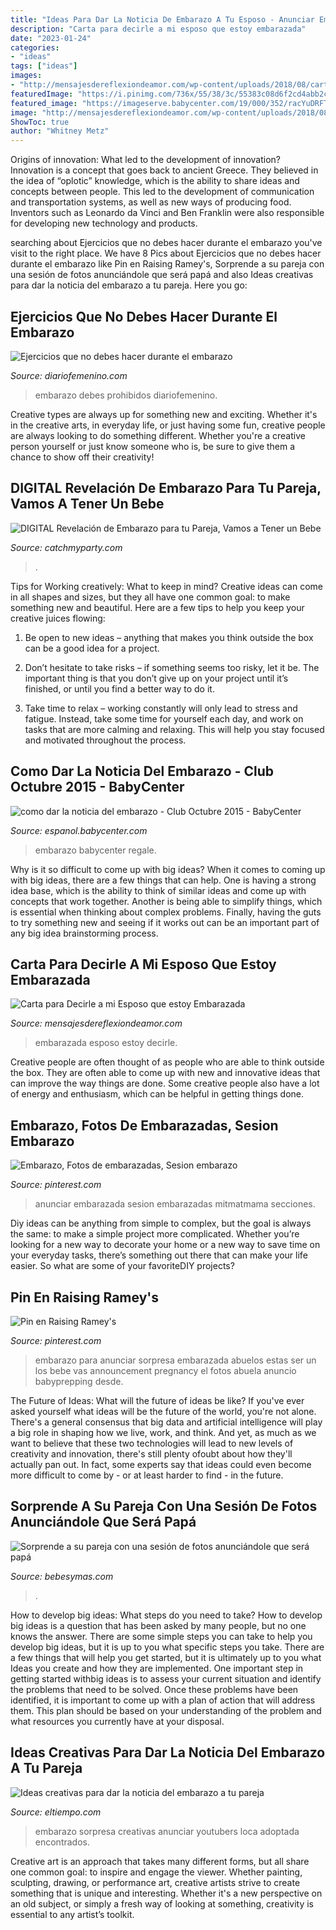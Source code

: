 ```yaml
---
title: "Ideas Para Dar La Noticia De Embarazo A Tu Esposo - Anunciar Embarazada Sesion Embarazadas Mitmatmama Secciones"
description: "Carta para decirle a mi esposo que estoy embarazada"
date: "2023-01-24"
categories:
- "ideas"
tags: ["ideas"]
images:
- "http://mensajesdereflexiondeamor.com/wp-content/uploads/2018/08/carta-de-una-embarazada-a-su-esposo.jpg"
featuredImage: "https://i.pinimg.com/736x/55/38/3c/55383c08d6f2cd4abb2c89b77345118d--pregnancy.jpg"
featured_image: "https://imageserve.babycenter.com/19/000/352/racYuDRFTQMweaOZTsDwO1tpjxGkWNLv_med.jpg"
image: "http://mensajesdereflexiondeamor.com/wp-content/uploads/2018/08/carta-de-una-embarazada-a-su-esposo.jpg"
ShowToc: true
author: "Whitney Metz"
---
```



Origins of innovation: What led to the development of innovation?
Innovation is a concept that goes back to ancient Greece. They believed in the idea of “oplotic” knowledge, which is the ability to share ideas and concepts between people. This led to the development of communication and transportation systems, as well as new ways of producing food. Inventors such as Leonardo da Vinci and Ben Franklin were also responsible for developing new technology and products.

	

		
searching about Ejercicios que no debes hacer durante el embarazo you've visit to the right place. We have 8 Pics about Ejercicios que no debes hacer durante el embarazo like Pin en Raising Ramey&#039;s, Sorprende a su pareja con una sesión de fotos anunciándole que será papá and also Ideas creativas para dar la noticia del embarazo a tu pareja. Here you go:
		
    
## Ejercicios Que No Debes Hacer Durante El Embarazo

<img loading=lazy src="https://static.diariofemenino.com/pictures/videos/217000/217995-4.jpg" onerror="this.onerror=null;this.src='https://tse2.mm.bing.net/th?id=OIP.NqeDiutdbJIyOODLUOEPKAHaJ4&amp;pid=15.1';" alt="Ejercicios que no debes hacer durante el embarazo">

_Source: diariofemenino.com_

>embarazo debes prohibidos diariofemenino. 

	

Creative types are always up for something new and exciting. Whether it's in the creative arts, in everyday life, or just having some fun, creative people are always looking to do something different. Whether you're a creative person yourself or just know someone who is, be sure to give them a chance to show off their creativity!

    
## DIGITAL Revelación De Embarazo Para Tu Pareja, Vamos A Tener Un Bebe

<img loading=lazy src="https://i.etsystatic.com/11223457/r/il/d22c6a/2566946126/il_570xN.2566946126_lxq6.jpg" onerror="this.onerror=null;this.src='https://tse4.mm.bing.net/th?id=OIP.s_snt_5CT3z00oUa3rWXKgHaG6&amp;pid=15.1';" alt="DIGITAL Revelación de Embarazo para tu Pareja, Vamos a Tener un Bebe">

_Source: catchmyparty.com_

>. 

	

Tips for Working creatively: What to keep in mind?
Creative ideas can come in all shapes and sizes, but they all have one common goal: to make something new and beautiful. Here are a few tips to help you keep your creative juices flowing:
1. Be open to new ideas – anything that makes you think outside the box can be a good idea for a project.

2. Don’t hesitate to take risks – if something seems too risky, let it be. The important thing is that you don’t give up on your project until it’s finished, or until you find a better way to do it.

3. Take time to relax – working constantly will only lead to stress and fatigue. Instead, take some time for yourself each day, and work on tasks that are more calming and relaxing. This will help you stay focused and motivated throughout the process.

    
## Como Dar La Noticia Del Embarazo - Club Octubre 2015 - BabyCenter

<img loading=lazy src="https://imageserve.babycenter.com/19/000/352/racYuDRFTQMweaOZTsDwO1tpjxGkWNLv_med.jpg" onerror="this.onerror=null;this.src='https://tse4.mm.bing.net/th?id=OIP.fmVKTB2GtHM7dGsqnGxy8AHaEL&amp;pid=15.1';" alt="como dar la noticia del embarazo - Club Octubre 2015 - BabyCenter">

_Source: espanol.babycenter.com_

>embarazo babycenter regale. 

	

Why is it so difficult to come up with big ideas?
When it comes to coming up with big ideas, there are a few things that can help. One is having a strong idea base, which is the ability to think of similar ideas and come up with concepts that work together. Another is being able to simplify things, which is essential when thinking about complex problems. Finally, having the guts to try something new and seeing if it works out can be an important part of any big idea brainstorming process.

    
## Carta Para Decirle A Mi Esposo Que Estoy Embarazada

<img loading=lazy src="http://mensajesdereflexiondeamor.com/wp-content/uploads/2018/08/carta-de-una-embarazada-a-su-esposo.jpg" onerror="this.onerror=null;this.src='https://tse3.mm.bing.net/th?id=OIP.jP-lQUQ8OPTsECDFGA2jsgAAAA&amp;pid=15.1';" alt="Carta para Decirle a mi Esposo que estoy Embarazada">

_Source: mensajesdereflexiondeamor.com_

>embarazada esposo estoy decirle. 

	

Creative people are often thought of as people who are able to think outside the box. They are often able to come up with new and innovative ideas that can improve the way things are done. Some creative people also have a lot of energy and enthusiasm, which can be helpful in getting things done.

    
## Embarazo, Fotos De Embarazadas, Sesion Embarazo

<img loading=lazy src="https://i.pinimg.com/736x/55/38/3c/55383c08d6f2cd4abb2c89b77345118d--pregnancy.jpg" onerror="this.onerror=null;this.src='https://tse2.mm.bing.net/th?id=OIP.h7dBiAnvqVq3vm5c4j834AHaHb&amp;pid=15.1';" alt="Embarazo, Fotos de embarazadas, Sesion embarazo">

_Source: pinterest.com_

>anunciar embarazada sesion embarazadas mitmatmama secciones. 

	

Diy ideas can be anything from simple to complex, but the goal is always the same: to make a simple project more complicated. Whether you’re looking for a new way to decorate your home or a new way to save time on your everyday tasks, there’s something out there that can make your life easier. So what are some of your favoriteDIY projects?

    
## Pin En Raising Ramey&#039;s

<img loading=lazy src="https://i.pinimg.com/originals/a8/a3/0e/a8a30e2b1ba960759b0793cabdf5d38b.jpg" onerror="this.onerror=null;this.src='https://tse1.mm.bing.net/th?id=OIP.5glGV8YEMcd1xYlAngJ58gHaNL&amp;pid=15.1';" alt="Pin en Raising Ramey&#039;s">

_Source: pinterest.com_

>embarazo para anunciar sorpresa embarazada abuelos estas ser un los bebe vas announcement pregnancy el fotos abuela anuncio babyprepping desde. 

	

The Future of Ideas: What will the future of ideas be like?
If you've ever asked yourself what ideas will be the future of the world, you're not alone. There's a general consensus that big data and artificial intelligence will play a big role in shaping how we live, work, and think. And yet, as much as we want to believe that these two technologies will lead to new levels of creativity and innovation, there's still plenty ofoubt about how they'll actually pan out. In fact, some experts say that ideas could even become more difficult to come by - or at least harder to find - in the future.

    
## Sorprende A Su Pareja Con Una Sesión De Fotos Anunciándole Que Será Papá

<img loading=lazy src="https://i.blogs.es/d3e300/anuncio-embarazo-sorpresa-papa/840_560.png" onerror="this.onerror=null;this.src='https://tse1.mm.bing.net/th?id=OIP.AkT0MiCDDheHozzTSR6J8AHaE8&amp;pid=15.1';" alt="Sorprende a su pareja con una sesión de fotos anunciándole que será papá">

_Source: bebesymas.com_

>. 

	

How to develop big ideas: What steps do you need to take?
How to develop big ideas is a question that has been asked by many people, but no one knows the answer. There are some simple steps you can take to help you develop big ideas, but it is up to you what specific steps you take. There are a few things that will help you get started, but it is ultimately up to you what Ideas you create and how they are implemented.
One important step in getting started withbig ideas is to assess your current situation and identify the problems that need to be solved. Once these problems have been identified, it is important to come up with a plan of action that will address them. This plan should be based on your understanding of the problem and what resources you currently have at your disposal.

    
## Ideas Creativas Para Dar La Noticia Del Embarazo A Tu Pareja

<img loading=lazy src="https://www.eltiempo.com/abc_files/article_content/uploads/2018/11/08/5be498bf7653a.jpeg" onerror="this.onerror=null;this.src='https://tse3.mm.bing.net/th?id=OIP.JSz63WnapvwAKoM-l6GjUgHaE8&amp;pid=15.1';" alt="Ideas creativas para dar la noticia del embarazo a tu pareja">

_Source: eltiempo.com_

>embarazo sorpresa creativas anunciar youtubers loca adoptada encontrados. 

	

Creative art is an approach that takes many different forms, but all share one common goal: to inspire and engage the viewer. Whether painting, sculpting, drawing, or performance art, creative artists strive to create something that is unique and interesting. Whether it's a new perspective on an old subject, or simply a fresh way of looking at something, creativity is essential to any artist’s toolkit.

